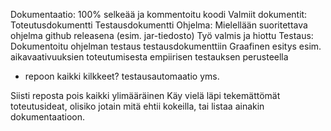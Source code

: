 Dokumentaatio:
100% selkeää ja kommentoitu koodi
Valmiit dokumentit:
Toteutusdokumentti
Testausdokumentti
Ohjelma:
Mielellään suoritettava ohjelma github releasena (esim. jar-tiedosto)
Työ valmis ja hiottu
Testaus:
Dokumentoitu ohjelman testaus testausdokumenttiin
Graafinen esitys esim. aikavaativuuksien toteutumisesta empiirisen testauksen perusteella
- repoon kaikki kilkkeet? testausautomaatio yms.

Siisti reposta pois kaikki ylimääräinen
Käy vielä läpi tekemättömät toteutusideat, olisiko jotain mitä ehtii kokeilla, tai listaa ainakin dokumentaatioon.